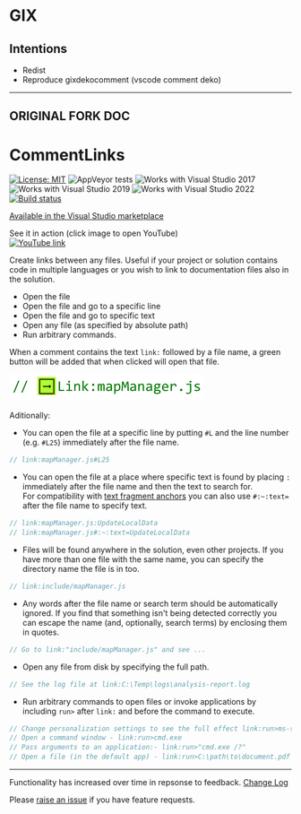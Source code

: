 # GIX

## Intentions

* Redist
* Reproduce gixdekocomment (vscode comment deko)

----
ORIGINAL FORK DOC
----

# CommentLinks

[![License: MIT](https://img.shields.io/badge/License-MIT-green.svg)](LICENSE)
![AppVeyor tests](https://img.shields.io/appveyor/tests/mrlacey/commentlinks)
![Works with Visual Studio 2017](https://img.shields.io/static/v1.svg?label=VS&message=2017&color=5F2E96)
![Works with Visual Studio 2019](https://img.shields.io/static/v1.svg?label=VS&message=2019&color=5F2E96)
![Works with Visual Studio 2022](https://img.shields.io/static/v1.svg?label=VS&message=2022&color=A853C7)
[![Build status](https://ci.appveyor.com/api/projects/status/cwq9eea5sonb9rm6/branch/main?svg=true)](https://ci.appveyor.com/project/mrlacey/commentlinks/branch/main)

[Available in the Visual Studio marketplace](https://www.vsixgallery.com/extension/CommentLinks.bd536c05-2af9-4995-b067-56fa2bb88e31)

See it in action (click image to open YouTube)  
[![YouTube link](https://img.youtube.com/vi/UtWlXKJ8cxE/0.jpg)](https://www.youtube.com/watch?v=UtWlXKJ8cxE)

Create links between any files. Useful if your project or solution contains code in multiple languages or you wish to link to documentation files also in the solution.

- Open the file
- Open the file and go to a specific line
- Open the file and go to specific text
- Open any file (as specified by absolute path)
- Run arbitrary commands.

When a comment contains the text `link:` followed by a file name, a green button will be added that when clicked will open that file.

![Partial screenshot showing the added button](./assets/button-example.png)

Aditionally:

- You can open the file at a specific line by putting `#L` and the line number (e.g. `#L25`) immediately after the file name.

```cs
// link:mapManager.js#L25
```

- You can open the file at a place where specific text is found by placing `:` immediately after the file name and then the text to search for.  
For compatibility with [text fragment anchors](https://github.com/WICG/ScrollToTextFragment) you can also use `#:~:text=` after the file name to specify text.

```cs
// link:mapManager.js:UpdateLocalData
// link:mapManager.js#:~:text=UpdateLocalData
```

- Files will be found anywhere in the solution, even other projects. If you have more than one file with the same name, you can specify the directory name the file is in too.

```cs
// link:include/mapManager.js
```

- Any words after the file name or search term should be automatically ignored. If you find that something isn't being detected correctly you can escape the name (and, optionally, search terms) by enclosing them in quotes.

```cs
// Go to link:"include/mapManager.js" and see ...
```

- Open any file from disk by specifying the full path.

```cs
// See the log file at link:C:\Temp\logs\analysis-report.log
```

- Run arbitrary commands to open files or invoke applications by including `run>` after `link:` and before the command to execute.

```cs
// Change personalization settings to see the full effect link:run>ms-settings:personalization
// Open a command window - link:run>cmd.exe
// Pass arguments to an application:- link:run>"cmd.exe /?"
// Open a file (in the default app) - link:run>C:\path\to\document.pdf
```

---

Functionality has increased over time in repsonse to feedback. [Change Log](https://github.com/mrlacey/CommentLinks/blob/main/CHANGELOG.md)

Please [raise an issue](https://github.com/mrlacey/CommentLinks/issues/new) if you have feature requests.

